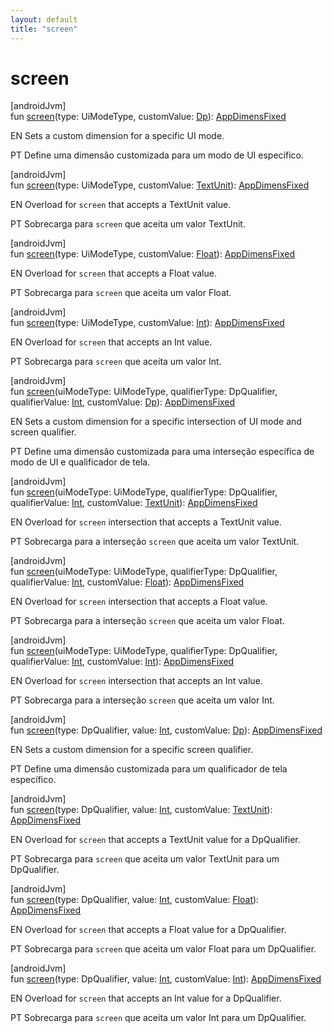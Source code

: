 ```yaml
---
layout: default
title: "screen"
---
```


# screen

[androidJvm]\
fun [screen](screen.md)(type: UiModeType, customValue: [Dp](https://developer.android.com/reference/kotlin/androidx/compose/ui/unit/Dp.html)): [AppDimensFixed](index.md)

EN Sets a custom dimension for a specific UI mode.

PT Define uma dimensão customizada para um modo de UI específico.

[androidJvm]\
fun [screen](screen.md)(type: UiModeType, customValue: [TextUnit](https://developer.android.com/reference/kotlin/androidx/compose/ui/unit/TextUnit.html)): [AppDimensFixed](index.md)

EN Overload for `screen` that accepts a TextUnit value.

PT Sobrecarga para `screen` que aceita um valor TextUnit.

[androidJvm]\
fun [screen](screen.md)(type: UiModeType, customValue: [Float](https://kotlinlang.org/api/core/kotlin-stdlib/kotlin/-float/index.html)): [AppDimensFixed](index.md)

EN Overload for `screen` that accepts a Float value.

PT Sobrecarga para `screen` que aceita um valor Float.

[androidJvm]\
fun [screen](screen.md)(type: UiModeType, customValue: [Int](https://kotlinlang.org/api/core/kotlin-stdlib/kotlin/-int/index.html)): [AppDimensFixed](index.md)

EN Overload for `screen` that accepts an Int value.

PT Sobrecarga para `screen` que aceita um valor Int.

[androidJvm]\
fun [screen](screen.md)(uiModeType: UiModeType, qualifierType: DpQualifier, qualifierValue: [Int](https://kotlinlang.org/api/core/kotlin-stdlib/kotlin/-int/index.html), customValue: [Dp](https://developer.android.com/reference/kotlin/androidx/compose/ui/unit/Dp.html)): [AppDimensFixed](index.md)

EN Sets a custom dimension for a specific intersection of UI mode and screen qualifier.

PT Define uma dimensão customizada para uma interseção específica de modo de UI e qualificador de tela.

[androidJvm]\
fun [screen](screen.md)(uiModeType: UiModeType, qualifierType: DpQualifier, qualifierValue: [Int](https://kotlinlang.org/api/core/kotlin-stdlib/kotlin/-int/index.html), customValue: [TextUnit](https://developer.android.com/reference/kotlin/androidx/compose/ui/unit/TextUnit.html)): [AppDimensFixed](index.md)

EN Overload for `screen` intersection that accepts a TextUnit value.

PT Sobrecarga para a interseção `screen` que aceita um valor TextUnit.

[androidJvm]\
fun [screen](screen.md)(uiModeType: UiModeType, qualifierType: DpQualifier, qualifierValue: [Int](https://kotlinlang.org/api/core/kotlin-stdlib/kotlin/-int/index.html), customValue: [Float](https://kotlinlang.org/api/core/kotlin-stdlib/kotlin/-float/index.html)): [AppDimensFixed](index.md)

EN Overload for `screen` intersection that accepts a Float value.

PT Sobrecarga para a interseção `screen` que aceita um valor Float.

[androidJvm]\
fun [screen](screen.md)(uiModeType: UiModeType, qualifierType: DpQualifier, qualifierValue: [Int](https://kotlinlang.org/api/core/kotlin-stdlib/kotlin/-int/index.html), customValue: [Int](https://kotlinlang.org/api/core/kotlin-stdlib/kotlin/-int/index.html)): [AppDimensFixed](index.md)

EN Overload for `screen` intersection that accepts an Int value.

PT Sobrecarga para a interseção `screen` que aceita um valor Int.

[androidJvm]\
fun [screen](screen.md)(type: DpQualifier, value: [Int](https://kotlinlang.org/api/core/kotlin-stdlib/kotlin/-int/index.html), customValue: [Dp](https://developer.android.com/reference/kotlin/androidx/compose/ui/unit/Dp.html)): [AppDimensFixed](index.md)

EN Sets a custom dimension for a specific screen qualifier.

PT Define uma dimensão customizada para um qualificador de tela específico.

[androidJvm]\
fun [screen](screen.md)(type: DpQualifier, value: [Int](https://kotlinlang.org/api/core/kotlin-stdlib/kotlin/-int/index.html), customValue: [TextUnit](https://developer.android.com/reference/kotlin/androidx/compose/ui/unit/TextUnit.html)): [AppDimensFixed](index.md)

EN Overload for `screen` that accepts a TextUnit value for a DpQualifier.

PT Sobrecarga para `screen` que aceita um valor TextUnit para um DpQualifier.

[androidJvm]\
fun [screen](screen.md)(type: DpQualifier, value: [Int](https://kotlinlang.org/api/core/kotlin-stdlib/kotlin/-int/index.html), customValue: [Float](https://kotlinlang.org/api/core/kotlin-stdlib/kotlin/-float/index.html)): [AppDimensFixed](index.md)

EN Overload for `screen` that accepts a Float value for a DpQualifier.

PT Sobrecarga para `screen` que aceita um valor Float para um DpQualifier.

[androidJvm]\
fun [screen](screen.md)(type: DpQualifier, value: [Int](https://kotlinlang.org/api/core/kotlin-stdlib/kotlin/-int/index.html), customValue: [Int](https://kotlinlang.org/api/core/kotlin-stdlib/kotlin/-int/index.html)): [AppDimensFixed](index.md)

EN Overload for `screen` that accepts an Int value for a DpQualifier.

PT Sobrecarga para `screen` que aceita um valor Int para um DpQualifier.